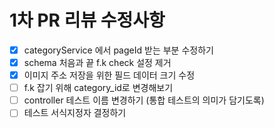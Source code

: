 # 1차 PR 리뷰 수정사항
- [x] categoryService 에서 pageId 받는 부분 수정하기
- [x] schema 처음과 끝 f.k check 설정 제거
- [x] 이미지 주소 저장을 위한 필드 데이터 크기 수정
- [ ] f.k 잡기 위해 category_id로 변경해보기
- [ ] controller 테스트 이름 변경하기 (통합 테스트의 의미가 담기도록)
- [ ] 테스트 서식지정자 결정하기
